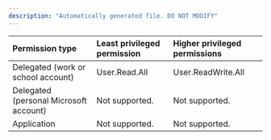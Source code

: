 ```yaml
---
description: "Automatically generated file. DO NOT MODIFY"
---
```


|Permission type|Least privileged permission|Higher privileged permissions|
|:---|:---|:---|
|Delegated (work or school account)|User.Read.All|User.ReadWrite.All|
|Delegated (personal Microsoft account)|Not supported.|Not supported.|
|Application|Not supported.|Not supported.|

